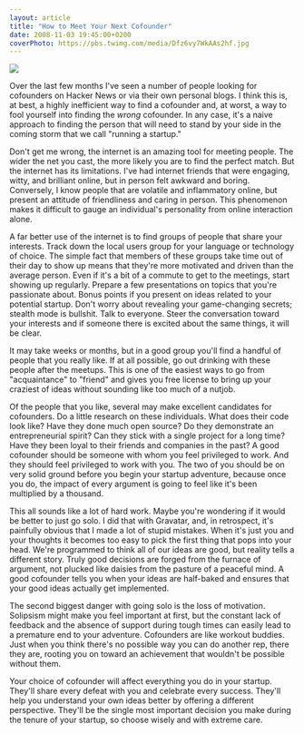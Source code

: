 ```yaml
---
layout: article
title: "How to Meet Your Next Cofounder"
date: 2008-11-03 19:45:00+0200
coverPhoto: https://pbs.twimg.com/media/Dfz6vy7WkAAs2hf.jpg
---
```


![](https://pbs.twimg.com/media/Dfz6vy7WkAAs2hf.jpg)

Over the last few months I've seen a number of people looking for cofounders on
Hacker News or via their own personal blogs. I think this is, at best, a highly
inefficient way to find a cofounder and, at worst, a way to fool yourself into
finding the *wrong* cofounder. In any case, it's a naive approach to finding the
person that will need to stand by your side in the coming storm that we call
"running a startup."

Don't get me wrong, the internet is an amazing tool for meeting people. The
wider the net you cast, the more likely you are to find the perfect match. But
the internet has its limitations. I've had internet friends that were engaging,
witty, and brilliant online, but in person felt awkward and boring. Conversely,
I know people that are volatile and inflammatory online, but present an attitude
of friendliness and caring in person. This phenomenon makes it difficult to
gauge an individual's personality from online interaction alone.

A far better use of the internet is to find groups of people that share your
interests. Track down the local users group for your language or technology of
choice. The simple fact that members of these groups take time out of their day
to show up means that they're more motivated and driven than the average person.
Even if it's a bit of a commute to get to the meetings, start showing up
regularly. Prepare a few presentations on topics that you're passionate about.
Bonus points if you present on ideas related to your potential startup. Don't
worry about revealing your game-changing secrets; stealth mode is bullshit. Talk
to everyone. Steer the conversation toward your interests and if someone there
is excited about the same things, it will be clear.

It may take weeks or months, but in a good group you'll find a handful of people
that you really like. If at all possible, go out drinking with these people
after the meetups. This is one of the easiest ways to go from "acquaintance" to
"friend" and gives you free license to bring up your craziest of ideas without
sounding like too much of a nutjob.

Of the people that you like, several may make excellent candidates for
cofounders. Do a little research on these individuals. What does their code look
like? Have they done much open source? Do they demonstrate an entrepreneurial
spirit? Can they stick with a single project for a long time? Have they been
loyal to their friends and companies in the past? A good cofounder should be
someone with whom you feel privileged to work. And they should feel privileged
to work with you. The two of you should be on very solid ground before you begin
your startup adventure, because once you do, the impact of every argument is
going to feel like it's been multiplied by a thousand.

This all sounds like a lot of hard work. Maybe you're wondering if it would be
better to just go solo. I did that with Gravatar, and, in retrospect, it's
painfully obvious that I made a lot of stupid mistakes. When it's just you and
your thoughts it becomes too easy to pick the first thing that pops into your
head. We're programmed to think all of our ideas are good, but reality tells a
different story. Truly good decisions are forged from the furnace of argument,
not plucked like daisies from the pasture of a peaceful mind. A good cofounder
tells you when your ideas are half-baked and ensures that your good ideas
actually get implemented.

The second biggest danger with going solo is the loss of motivation. Solipsism
might make you feel important at first, but the constant lack of feedback and
the absence of support during tough times can easily lead to a premature end to
your adventure. Cofounders are like workout buddies. Just when you think there's
no possible way you can do another rep, there they are, rooting you on toward an
achievement that wouldn't be possible without them.

Your choice of cofounder will affect everything you do in your startup. They'll
share every defeat with you and celebrate every success. They'll help you
understand your own ideas better by offering a different perspective. They'll be
the single most important decision you make during the tenure of your startup,
so choose wisely and with extreme care.
